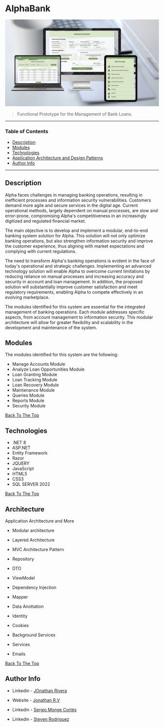 # AlphaBank


![Project Image](https://raw.githubusercontent.com/riveraaj/AlphaBank/master/src/Clients/WebClient/wwwroot/img/Fondos/Diseño%20sin%20título.png?token=GHSAT0AAAAAACRG54TTN2QJHXT42IRMWYN4ZRC5VMA)

> Functional Prototype for the Management of Bank Loans.

---

### Table of Contents

- [Description](#description)
- [Modules](#Modules)
- [Technologies](#technologies)
- [Application Architecture and Design Patterns](#Architecture)
- [Author Info](#author-info)

---

## Description
Alpha faces challenges in managing banking operations, resulting in inefficient processes and information security vulnerabilities. Customers demand more agile and secure services in the digital age. Current operational methods, largely dependent on manual processes, are slow and error-prone, compromising Alpha's competitiveness in an increasingly digitized and regulated financial market.

The main objective is to develop and implement a modular, end-to-end banking system solution for Alpha. This solution will not only optimize banking operations, but also strengthen information security and improve the customer experience, thus aligning with market expectations and complying with current regulations.

The need to transform Alpha's banking operations is evident in the face of today's operational and strategic challenges. Implementing an advanced technology solution will enable Alpha to overcome current limitations by reducing reliance on manual processes and increasing accuracy and security in account and loan management. In addition, the proposed solution will substantially improve customer satisfaction and meet regulatory requirements, enabling Alpha to compete effectively in an evolving marketplace.

The modules identified for this system are essential for the integrated management of banking operations. Each module addresses specific aspects, from account management to information security. This modular architecture will allow for greater flexibility and scalability in the development and maintenance of the system.

## Modules

The modules identified for this system are the following:

- Manage Accounts Module
- Analyze Loan Opportunities Module
- Loan Granting Module
- Loan Tracking Module
- Loan Recovery Module
- Maintenance Module
- Queries Module
- Reports Module
- Security Module

[Back To The Top](#AlphaBank)

## Technologies
- .NET 8
- ASP.NET
- Entity Framework
- Razor
- JQUERY
- JavaScript
- HTML5
- CSS3
- SQL SERVER 2022

[Back To The Top](#AlphaBank)

## Architecture
Application Architecture and More

- Modular architecture
- Layered Architecture
- MVC Architecture Pattern

- Repository
- DTO
- ViewModel
- Dependency Injection
- Mapper
- Data Anottation
- Identity
- Cookies
- Background Services
- Services
- Emails

[Back To The Top](#AlphaBank)

## Author Info

- Linkedin - [JOnathan Rivera](https://www.linkedin.com/in/jriveraaa/)
- Website - [Jonathan R.V](https://riveraaj.github.io/Portfolio/)

- Linkedin - [Sergio Monge Cortés](https://www.linkedin.com/in/sergio-monge-cortés-88634a183/)

- Linkedin - [Steven Rodriguez](https://www.linkedin.com/in/steven-rodriguez-89488b196/)
